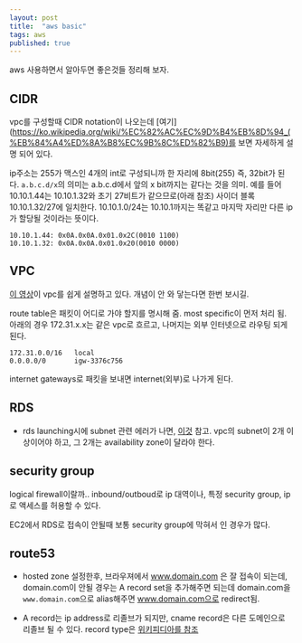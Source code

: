 ```yaml
---
layout: post
title:  "aws basic"
tags: aws
published: true
---
```


aws 사용하면서 알아두면 좋은것들 정리해 보자.

## CIDR

vpc를 구성할때 CIDR notation이 나오는데 [여기](https://ko.wikipedia.org/wiki/%EC%82%AC%EC%9D%B4%EB%8D%94_(%EB%84%A4%ED%8A%B8%EC%9B%8C%ED%82%B9)를 보면 자세하게 설명 되어 있다.

ip주소는 255가 맥스인 4개의 int로 구성되니까 한 자리에 8bit(255) 즉, 32bit가 된다. `a.b.c.d/x`의 의미는 a.b.c.d에서 앞의 x bit까지는 같다는 것을 의미.
예를 들어 10.10.1.44는 10.10.1.32와 초기 27비트가 같으므로(아래 참조) 사이더 블록 10.10.1.32/27에 일치한다. 10.10.1.0/24는 10.10.1까지는 똑같고 마지막 자리만 다른 ip가 할당될 것이라는 뜻이다.

```
10.10.1.44: 0x0A.0x0A.0x01.0x2C(0010 1100)
10.10.1.32: 0x0A.0x0A.0x01.0x20(0010 0000)
```

## VPC


[이 영상](https://www.youtube.com/watch?v=5_bQ6Dgk6k8)이 vpc를 쉽게 설명하고 있다. 개념이 안 와 닿는다면 한번 보시길.

route table은  패킷이 어디로 가야 할지를 명시해 줌. most specific이 먼저 처리 됨. 아래의 경우 172.31.x.x는 같은 vpc로 흐르고, 나머지는 외부 인터넷으로 라우팅 되게 된다.

```
172.31.0.0/16   local
0.0.0.0/0       igw-3376c756
```

internet gateways로 패킷을 보내면 internet(외부)로 나가게 된다.

## RDS

- rds launching시에 subnet 관련 에러가 나면, [이것](https://forums.aws.amazon.com/thread.jspa?threadID=153132) 참고. vpc의  subnet이 2개 이상이어야 하고, 그 2개는 availability zone이 달라야 한다.

## security group

logical firewall이랄까.. inbound/outboud로 ip 대역이나, 특정 security group, ip 로 액세스를 허용할 수 있다.

EC2에서 RDS로 접속이 안될때 보통 security group에 막혀서 인 경우가 많다.

## route53

- hosted zone 설정한후,  브라우져에서 www.domain.com 은 잘 접속이 되는데, domain.com이 안될 경우는 A record set을 추가해주면 되는데 domain.com을 `www.domain.com`으로 alias해주면 www.domain.com으로 redirect됨.

- A record는 ip address로 리졸브가 되지만, cname record은 다른 도메인으로 리졸브 될 수 있다. record type은 [위키피디아를 참조](https://en.wikipedia.org/wiki/List_of_DNS_record_types)








